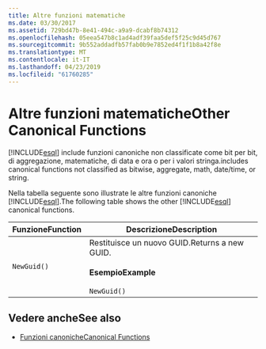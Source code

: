```yaml
---
title: Altre funzioni matematiche
ms.date: 03/30/2017
ms.assetid: 729bd47b-8e41-494c-a9a9-dcabf8b74312
ms.openlocfilehash: 05eea547b8c1ad4adf39faa5def5f25c9d45d767
ms.sourcegitcommit: 9b552addadfb57fab0b9e7852ed4f1f1b8a42f8e
ms.translationtype: MT
ms.contentlocale: it-IT
ms.lasthandoff: 04/23/2019
ms.locfileid: "61760285"
---
```

# <a name="other-canonical-functions"></a><span data-ttu-id="50bd2-102">Altre funzioni matematiche</span><span class="sxs-lookup"><span data-stu-id="50bd2-102">Other Canonical Functions</span></span>
[!INCLUDE[esql](../../../../../../includes/esql-md.md)] <span data-ttu-id="50bd2-103">include funzioni canoniche non classificate come bit per bit, di aggregazione, matematiche, di data e ora o per i valori stringa.</span><span class="sxs-lookup"><span data-stu-id="50bd2-103">includes canonical functions not classified as bitwise, aggregate, math, date/time, or string.</span></span>  
  
 <span data-ttu-id="50bd2-104">Nella tabella seguente sono illustrate le altre funzioni canoniche [!INCLUDE[esql](../../../../../../includes/esql-md.md)].</span><span class="sxs-lookup"><span data-stu-id="50bd2-104">The following table shows the other [!INCLUDE[esql](../../../../../../includes/esql-md.md)] canonical functions.</span></span>  
  
|<span data-ttu-id="50bd2-105">Funzione</span><span class="sxs-lookup"><span data-stu-id="50bd2-105">Function</span></span>|<span data-ttu-id="50bd2-106">Descrizione</span><span class="sxs-lookup"><span data-stu-id="50bd2-106">Description</span></span>|  
|--------------|-----------------|  
|`NewGuid()`|<span data-ttu-id="50bd2-107">Restituisce un nuovo GUID.</span><span class="sxs-lookup"><span data-stu-id="50bd2-107">Returns a new GUID.</span></span><br /><br /> <span data-ttu-id="50bd2-108">**Esempio**</span><span class="sxs-lookup"><span data-stu-id="50bd2-108">**Example**</span></span><br /><br /> `NewGuid()`|  
  
## <a name="see-also"></a><span data-ttu-id="50bd2-109">Vedere anche</span><span class="sxs-lookup"><span data-stu-id="50bd2-109">See also</span></span>

- [<span data-ttu-id="50bd2-110">Funzioni canoniche</span><span class="sxs-lookup"><span data-stu-id="50bd2-110">Canonical Functions</span></span>](../../../../../../docs/framework/data/adonet/ef/language-reference/canonical-functions.md)
